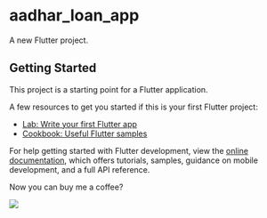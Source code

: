 # aadhar_loan_app

A new Flutter project.

## Getting Started

This project is a starting point for a Flutter application.

A few resources to get you started if this is your first Flutter project:

- [Lab: Write your first Flutter app](https://docs.flutter.dev/get-started/codelab)
- [Cookbook: Useful Flutter samples](https://docs.flutter.dev/cookbook)

For help getting started with Flutter development, view the
[online documentation](https://docs.flutter.dev/), which offers tutorials,
samples, guidance on mobile development, and a full API reference.


Now you can buy me a coffee?

<a href="https://www.buymeacoffee.com/appcreator"><img src="https://img.buymeacoffee.com/button-api/?text=Buy me a coffee&emoji=☕&slug=appcreator&button_colour=df853f&font_colour=000000&font_family=Comic&outline_colour=000000&coffee_colour=FFDD00" /></a>


